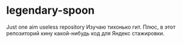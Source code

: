 # legendary-spoon
Just one aim useless repository
Изучаю тихонько гит. Плюс, в этот репозиторий кину какой-нибудь код для Яндекс стажировки.
